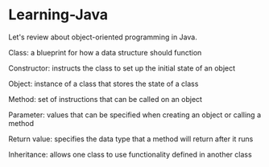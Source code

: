 # Learning-Java

Let's review about object-oriented programming in Java.

Class: a blueprint for how a data structure should function

Constructor: instructs the class to set up the initial state of an object

Object: instance of a class that stores the state of a class

Method: set of instructions that can be called on an object

Parameter: values that can be specified when creating an object or calling a method

Return value: specifies the data type that a method will return after it runs

Inheritance: allows one class to use functionality defined in another class
